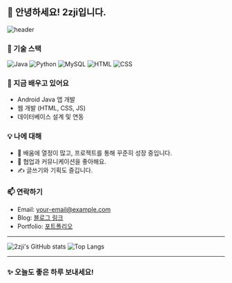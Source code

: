 ## 👋 안녕하세요! 2zji입니다.

![header](https://capsule-render.vercel.app/api?type=waving&color=auto&height=250&section=header&text=2zji's%20GitHub&fontSize=40&animation=fadeIn&fontAlignY=38&desc=환영합니다!&descAlignY=51&descAlign=62)

### 🔧 기술 스택
![Java](https://img.shields.io/badge/Java-007396?style=flat-square&logo=java&logoColor=white)
![Python](https://img.shields.io/badge/Python-3776AB?style=flat-square&logo=python&logoColor=white)
![MySQL](https://img.shields.io/badge/MySQL-4479A1?style=flat-square&logo=mysql&logoColor=white)
![HTML](https://img.shields.io/badge/HTML-E34F26?style=flat-square&logo=html5&logoColor=white)
![CSS](https://img.shields.io/badge/CSS-1572B6?style=flat-square&logo=css3&logoColor=white)

### 🌱 지금 배우고 있어요
- Android Java 앱 개발
- 웹 개발 (HTML, CSS, JS)
- 데이터베이스 설계 및 연동

### 💡 나에 대해
- 🌱 배움에 열정이 많고, 프로젝트를 통해 꾸준히 성장 중입니다.
- 👯 협업과 커뮤니케이션을 좋아해요.
- ✍️ 글쓰기와 기획도 즐깁니다.

### 📫 연락하기
- Email: your-email@example.com
- Blog: [블로그 링크](https://your-blog-url.com)
- Portfolio: [포트폴리오](https://your-portfolio-url.com)

---

![2zji's GitHub stats](https://github-readme-stats.vercel.app/api?username=2zji&show_icons=true&theme=tokyonight)
![Top Langs](https://github-readme-stats.vercel.app/api/top-langs/?username=2zji&layout=compact&theme=tokyonight)

---

### ✨ 오늘도 좋은 하루 보내세요!
